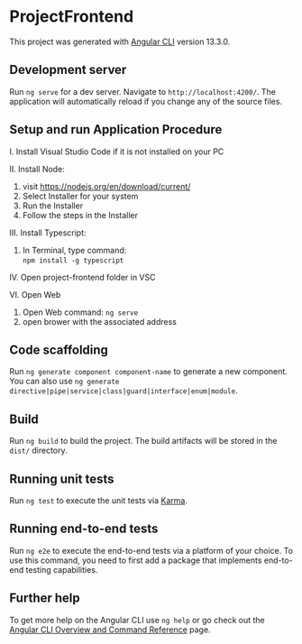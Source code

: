 # ProjectFrontend

This project was generated with [Angular CLI](https://github.com/angular/angular-cli) version 13.3.0.

## Development server

Run `ng serve` for a dev server. Navigate to `http://localhost:4200/`. The application will automatically reload if you change any of the source files.

## Setup and run Application Procedure

I. Install Visual Studio Code if it is not installed on your PC

II. Install Node:
1. visit https://nodejs.org/en/download/current/
2. Select Installer for your system
3. Run the Installer
4. Follow the steps in the Installer

III. Install Typescript:
1. In Terminal, type command:  
`npm install -g typescript`

IV. Open project-frontend folder in VSC

VI. Open Web
1. Open Web command:
`ng serve`
2. open brower with the associated address


## Code scaffolding

Run `ng generate component component-name` to generate a new component. You can also use `ng generate directive|pipe|service|class|guard|interface|enum|module`.

## Build

Run `ng build` to build the project. The build artifacts will be stored in the `dist/` directory.

## Running unit tests

Run `ng test` to execute the unit tests via [Karma](https://karma-runner.github.io).

## Running end-to-end tests

Run `ng e2e` to execute the end-to-end tests via a platform of your choice. To use this command, you need to first add a package that implements end-to-end testing capabilities.

## Further help

To get more help on the Angular CLI use `ng help` or go check out the [Angular CLI Overview and Command Reference](https://angular.io/cli) page.
